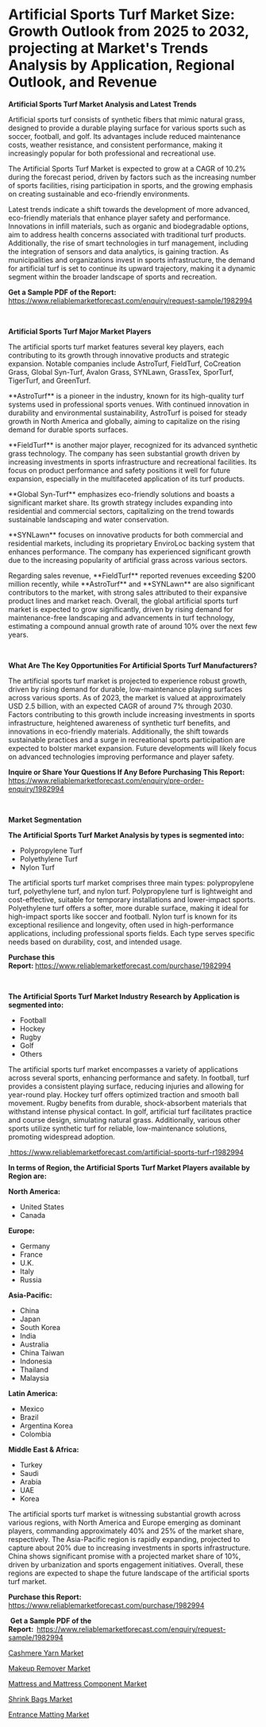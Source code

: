 <p><h1>Artificial Sports Turf Market Size: Growth Outlook from 2025 to 2032, projecting at Market's Trends Analysis by Application, Regional Outlook, and Revenue</h1></p><p><strong>Artificial Sports Turf Market Analysis and Latest Trends</strong></p>
<p><p>Artificial sports turf consists of synthetic fibers that mimic natural grass, designed to provide a durable playing surface for various sports such as soccer, football, and golf. Its advantages include reduced maintenance costs, weather resistance, and consistent performance, making it increasingly popular for both professional and recreational use.</p><p>The Artificial Sports Turf Market is expected to grow at a CAGR of 10.2% during the forecast period, driven by factors such as the increasing number of sports facilities, rising participation in sports, and the growing emphasis on creating sustainable and eco-friendly environments. </p><p>Latest trends indicate a shift towards the development of more advanced, eco-friendly materials that enhance player safety and performance. Innovations in infill materials, such as organic and biodegradable options, aim to address health concerns associated with traditional turf products. Additionally, the rise of smart technologies in turf management, including the integration of sensors and data analytics, is gaining traction. As municipalities and organizations invest in sports infrastructure, the demand for artificial turf is set to continue its upward trajectory, making it a dynamic segment within the broader landscape of sports and recreation.</p></p>
<p><strong>Get a Sample PDF of the Report:&nbsp;</strong> <a href="https://www.reliablemarketforecast.com/enquiry/request-sample/1982994?utm_campaign=1197&utm_medium=2&utm_source=Github&utm_content=ia&utm_term=05042025&utm_id=artificial-sports-turf">https://www.reliablemarketforecast.com/enquiry/request-sample/1982994</a></p>
<p>&nbsp;</p>
<p><strong>Artificial Sports Turf Major Market Players</strong></p>
<p><p>The artificial sports turf market features several key players, each contributing to its growth through innovative products and strategic expansion. Notable companies include AstroTurf, FieldTurf, CoCreation Grass, Global Syn-Turf, Avalon Grass, SYNLawn, GrassTex, SporTurf, TigerTurf, and GreenTurf.</p><p>**AstroTurf** is a pioneer in the industry, known for its high-quality turf systems used in professional sports venues. With continued innovation in durability and environmental sustainability, AstroTurf is poised for steady growth in North America and globally, aiming to capitalize on the rising demand for durable sports surfaces.</p><p>**FieldTurf** is another major player, recognized for its advanced synthetic grass technology. The company has seen substantial growth driven by increasing investments in sports infrastructure and recreational facilities. Its focus on product performance and safety positions it well for future expansion, especially in the multifaceted application of its turf products.</p><p>**Global Syn-Turf** emphasizes eco-friendly solutions and boasts a significant market share. Its growth strategy includes expanding into residential and commercial sectors, capitalizing on the trend towards sustainable landscaping and water conservation.</p><p>**SYNLawn** focuses on innovative products for both commercial and residential markets, including its proprietary EnviroLoc backing system that enhances performance. The company has experienced significant growth due to the increasing popularity of artificial grass across various sectors.</p><p>Regarding sales revenue, **FieldTurf** reported revenues exceeding $200 million recently, while **AstroTurf** and **SYNLawn** are also significant contributors to the market, with strong sales attributed to their expansive product lines and market reach. Overall, the global artificial sports turf market is expected to grow significantly, driven by rising demand for maintenance-free landscaping and advancements in turf technology, estimating a compound annual growth rate of around 10% over the next few years.</p></p>
<p>&nbsp;</p>
<p><strong>What Are The Key Opportunities For Artificial Sports Turf Manufacturers?</strong></p>
<p><p>The artificial sports turf market is projected to experience robust growth, driven by rising demand for durable, low-maintenance playing surfaces across various sports. As of 2023, the market is valued at approximately USD 2.5 billion, with an expected CAGR of around 7% through 2030. Factors contributing to this growth include increasing investments in sports infrastructure, heightened awareness of synthetic turf benefits, and innovations in eco-friendly materials. Additionally, the shift towards sustainable practices and a surge in recreational sports participation are expected to bolster market expansion. Future developments will likely focus on advanced technologies improving performance and player safety.</p></p>
<p><strong>Inquire or Share Your Questions If Any Before Purchasing This Report:</strong> <a href="https://www.reliablemarketforecast.com/enquiry/pre-order-enquiry/1982994?utm_campaign=1197&utm_medium=2&utm_source=Github&utm_content=ia&utm_term=05042025&utm_id=artificial-sports-turf">https://www.reliablemarketforecast.com/enquiry/pre-order-enquiry/1982994</a></p>
<p>&nbsp;</p>
<p><strong>Market Segmentation</strong></p>
<p><strong>The Artificial Sports Turf Market Analysis by types is segmented into:</strong></p>
<p><ul><li>Polypropylene Turf</li><li>Polyethylene Turf</li><li>Nylon Turf</li></ul></p>
<p><p>The artificial sports turf market comprises three main types: polypropylene turf, polyethylene turf, and nylon turf. Polypropylene turf is lightweight and cost-effective, suitable for temporary installations and lower-impact sports. Polyethylene turf offers a softer, more durable surface, making it ideal for high-impact sports like soccer and football. Nylon turf is known for its exceptional resilience and longevity, often used in high-performance applications, including professional sports fields. Each type serves specific needs based on durability, cost, and intended usage.</p></p>
<p><strong>Purchase this Report:&nbsp;</strong><a href="https://www.reliablemarketforecast.com/purchase/1982994?utm_campaign=1197&utm_medium=2&utm_source=Github&utm_content=ia&utm_term=05042025&utm_id=artificial-sports-turf">https://www.reliablemarketforecast.com/purchase/1982994</a></p>
<p>&nbsp;</p>
<p><strong>The Artificial Sports Turf Market Industry Research by Application is segmented into:</strong></p>
<p><ul><li>Football</li><li>Hockey</li><li>Rugby</li><li>Golf</li><li>Others</li></ul></p>
<p><p>The artificial sports turf market encompasses a variety of applications across several sports, enhancing performance and safety. In football, turf provides a consistent playing surface, reducing injuries and allowing for year-round play. Hockey turf offers optimized traction and smooth ball movement. Rugby benefits from durable, shock-absorbent materials that withstand intense physical contact. In golf, artificial turf facilitates practice and course design, simulating natural grass. Additionally, various other sports utilize synthetic turf for reliable, low-maintenance solutions, promoting widespread adoption.</p></p>
<p><a href="https://www.reliablemarketforecast.com/artificial-sports-turf-r1982994?utm_campaign=1197&utm_medium=2&utm_source=Github&utm_content=ia&utm_term=05042025&utm_id=artificial-sports-turf">&nbsp;https://www.reliablemarketforecast.com/artificial-sports-turf-r1982994</a></p>
<p><strong>In terms of Region, the Artificial Sports Turf Market Players available by Region are:</strong></p>
<p>
    <p> <strong> North America: </strong>
        <ul>
            <li>United States</li>
            <li>Canada</li>
        </ul>
        </p> 
    <p> <strong> Europe: </strong>
        <ul>
            <li>Germany</li>
            <li>France</li>
            <li>U.K.</li>
            <li>Italy</li>
            <li>Russia</li>
        </ul>
        </p> 
    <p> <strong> Asia-Pacific: </strong>
        <ul>
            <li>China</li>
            <li>Japan</li>
            <li>South Korea</li>
            <li>India</li>
            <li>Australia</li>
            <li>China Taiwan</li>
            <li>Indonesia</li>
            <li>Thailand</li>
            <li>Malaysia</li>
        </ul>
        </p> 
    <p> <strong> Latin America: </strong>
        <ul>
            <li>Mexico</li>
            <li>Brazil</li>
            <li>Argentina Korea</li>
            <li>Colombia</li>
        </ul>
        </p> 
    <p> <strong> Middle East & Africa: </strong>
        <ul>
            <li>Turkey</li>
            <li>Saudi</li>
            <li>Arabia</li>
            <li>UAE</li>
            <li>Korea</li>
        </ul>
    </p>
    </p>
<p><p>The artificial sports turf market is witnessing substantial growth across various regions, with North America and Europe emerging as dominant players, commanding approximately 40% and 25% of the market share, respectively. The Asia-Pacific region is rapidly expanding, projected to capture about 20% due to increasing investments in sports infrastructure. China shows significant promise with a projected market share of 10%, driven by urbanization and sports engagement initiatives. Overall, these regions are expected to shape the future landscape of the artificial sports turf market.</p></p>
<p><strong>Purchase this Report: </strong><a href="https://www.reliablemarketforecast.com/purchase/1982994?utm_campaign=1197&utm_medium=2&utm_source=Github&utm_content=ia&utm_term=05042025&utm_id=artificial-sports-turf">https://www.reliablemarketforecast.com/purchase/1982994</a></p>
<p>&nbsp;<strong>Get a Sample PDF of the Report:&nbsp;&nbsp;</strong><a href="https://www.reliablemarketforecast.com/enquiry/request-sample/1982994?utm_campaign=1197&utm_medium=2&utm_source=Github&utm_content=ia&utm_term=05042025&utm_id=artificial-sports-turf">https://www.reliablemarketforecast.com/enquiry/request-sample/1982994</a></p>
<p><strong></strong></p>
<p><p><a href="https://github.com/sleeprudantf/Market-Research-Report-List-1/blob/main/cashmere-yarn-market.md?utm_campaign=1197&utm_medium=2&utm_source=Github&utm_content=ia&utm_term=05042025&utm_id=artificial-sports-turf">Cashmere Yarn Market</a></p><p><a href="https://github.com/mgapeak/Market-Research-Report-List-1/blob/main/makeup-remover-market.md?utm_campaign=1197&utm_medium=2&utm_source=Github&utm_content=ia&utm_term=05042025&utm_id=artificial-sports-turf">Makeup Remover Market</a></p><p><a href="https://github.com/andulanick3/Market-Research-Report-List-1/blob/main/mattress-and-mattress-component-market.md?utm_campaign=1197&utm_medium=2&utm_source=Github&utm_content=ia&utm_term=05042025&utm_id=artificial-sports-turf">Mattress and Mattress Component Market</a></p><p><a href="https://github.com/kakeryttri0c/Market-Research-Report-List-1/blob/main/shrink-bags-market.md?utm_campaign=1197&utm_medium=2&utm_source=Github&utm_content=ia&utm_term=05042025&utm_id=artificial-sports-turf">Shrink Bags Market</a></p><p><a href="https://github.com/BrandonBrown3773/Market-Research-Report-List-1/blob/main/entrance-matting-market.md?utm_campaign=1197&utm_medium=2&utm_source=Github&utm_content=ia&utm_term=05042025&utm_id=artificial-sports-turf">Entrance Matting Market</a></p></p>